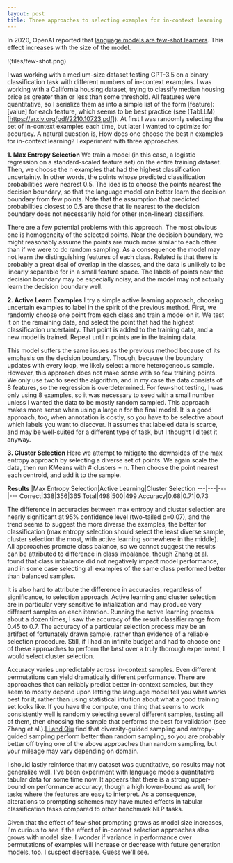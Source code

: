 ```yaml
---
layout: post
title: Three approaches to selecting examples for in-context learning
---
```


In 2020, OpenAI reported that [language models are few-shot learners](https://arxiv.org/pdf/2005.14165.pdf). This effect increases with the size of the model.

!(files/few-shot.png)

I was working with a medium-size dataset testing GPT-3.5 on a binary classification task with different numbers of in-context examples. I was working with a California housing dataset, trying to classify median housing price as greater than or less than some threshold. All features were quantitative, so I serialize them as into a simple list of the form \[feature\]: \[value\] for each feature, which seems to be best practice (see (TabLLM)[https://arxiv.org/pdf/2210.10723.pdf]). At first I was randomly selecting the set of in-context examples each time, but later I wanted to optimize for accuracy. A natural question is, How does one choose the best n examples for in-context learning? I experiment with three approaches.

**1. Max Entropy Selection**
We train a model (in this case, a logistic regression on a standard-scaled feature set) on the entire training dataset. Then, we choose the n examples that had the highest classification uncertainty. In other words, the points whose predicted classification probabilities were nearest 0.5. The idea is to choose the points nearest the decision boundary, so that the language model can better learn the decision boundary from few points. Note that the assumption that predicted probabilities closest to 0.5 are those that lie nearest to the decision boundary does not necessarily hold for other (non-linear) classifiers.

There are a few potential problems with this approach. The most obvious one is homogeneity of the selected points. Near the decision boundary, we might reasonably assume the points are much more similar to each other than if we were to do random sampling. As a consequence the model may not learn the distinguishing features of each class. Related is that there is probably a great deal of overlap in the classes, and the data is unlikely to be linearly separable for in a small feature space. The labels of points near the decision boundary may be especially noisy, and the model may not actually learn the decision boundary well.

**2. Active Learn Examples**
I try a simple active learning approach, choosing uncertain examples to label in the spirit of the previous method. First, we randomly choose one point from each class and train a model on it. We test it on the remaining data, and select the point that had the highest classification uncertainty. That point is added to the training data, and a new model is trained. Repeat until n points are in the training data.

This model suffers the same issues as the previous method because of its emphasis on the decision boundary. Though, because the boundary updates with every loop, we likely select a more heterogeneous sample. However, this approach does not make sense with so few training points. We only use two to seed the algorithm, and in my case the data consists of 8 features, so the regression is overdetermined. For few-shot testing, I was only using 8 examples, so it was necessary to seed with a small number unless I wanted the data to be mostly random sampled. This approach makes more sense when using a large n for the final model. It is a good approach, too, when annotation is costly, so you have to be selective about which labels you want to discover. It assumes that labeled data is scarce, and may be well-suited for a different type of task, but I thought I'd test it anyway.

**3. Cluster Selection**
Here we attempt to mitigate the downsides of the max entropy approach by selecting a diverse set of points. We again scale the data, then run KMeans with # clusters = n. Then choose the point nearest each centroid, and add it to the sample.

**Results**
|Max Entropy Selection|Active Learning|Cluster Selection
---|---|---|---
Correct|338|356|365
Total|498|500|499
Accuracy|0.68|0.71|0.73

The difference in accuracies between max entropy and cluster selection are nearly significant at 95% confidence level (two-tailed p=0.07), and the trend seems to suggest the more diverse the examples, the better for classification (max entropy selection should select the least diverse sample, cluster selection the most, with active learning somewhere in the middle). All approaches promote class balance, so we cannot suggest the results can be attributed to difference in class imbalance, though [Zhang et al.](https://arxiv.org/pdf/2211.04486.pdf) found that class imbalance did not negatively impact model performance, and in some case selecting all examples of the same class performed better than balanced samples.

It is also hard to attribute the difference in accuracies, regardless of significance, to selection approach. Active learning and cluster selection are in particular very sensitive to intialization and may produce very different samples on each iteration. Running the active learning process about a dozen times, I saw the accuracy of the result classifier range from 0.45 to 0.7. The accuracy of a particular selection process may be an artifact of fortunately drawn sample, rather than evidence of a reliable selection procedure. Still, if I had an infinite budget and had to choose one of these approaches to perform the best over a truly thorough experiment, I would select cluster selection.

Accuracy varies unpredictably across in-context samples. Even different permutations can yield dramatically different performance. There are approaches that can reliably predict better in-context samples, but they seem to mostly depend upon letting the language model tell you what works best for it, rather than using statistical intuition about what a good training set looks like. If you have the compute, one thing that seems to work consistently well is randomly selecting several different samples, testing all of them, then choosing the sample that performs the best for validation (see Zhang et al.).[Li and Qiu](https://arxiv.org/pdf/2302.13539.pdf) find that diversity-guided sampling and entropy-guided sampling perform better than random sampling, so you are probably better off trying one of the above approaches than random sampling, but your mileage may vary depending on domain.

I should lastly reinforce that my dataset was quantitative, so results may not generalize well. I've been experiment with language models quantitative tabular data for some time now. It appears that there is a strong upper-bound on performance accuracy, though a high lower-bound as well, for tasks where the features are easy to interpret. As a consequence, alterations to prompting schemes may have muted effects in tabular classification tasks compared to other benchmark NLP tasks.

Given that the effect of few-shot prompting grows as model size increases, I'm curious to see if the effect of in-context selection approaches also grows with model size. I wonder if variance in performance over permutations of examples will increase or decrease with future generation models, too. I suspect decrease. Guess we'll see.

